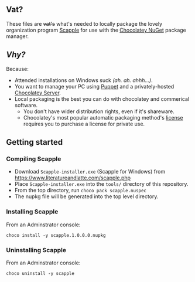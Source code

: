 ## Vat?
These files are ~~vat's~~ what's needed to locally package the lovely organization program [Scapple](https://www.literatureandlatte.com/scapple.php) for use with the [Chocolatey NuGet](https://chocolatey.org/) package manager.

## _Vhy?_
Because:
- Attended installations on Windows suck _(ah. ah. ahhh…)_.
- You want to manage your PC using [Puppet](https://puppetlabs.com/presentations/puppet-windows-now-youre-getting-chocolatey) and a privately-hosted [Chocolatey Server](https://github.com/chocolatey/choco/wiki/How-To-Host-Feed).
- Local packaging is the best you can do with chocolatey and commerical software.
  - You don't have wider distribution rights, even if it's shareware.
  - Chocolatey's most popular automatic packaging method's [license](http://realdimensions.net/licenses/chocolateypackageupdater/license.txt) requires you to purchase a license for private use.

## Getting started
### Compiling Scapple
- Download `Scapple-installer.exe` (Scapple for Windows) from https://www.literatureandlatte.com/scapple.php
- Place `Scapple-installer.exe` into the `tools/` directory of this repository.
- From the top directory, run `choco pack scapple.nuspec`
- The nupkg file will be generated into the top level directory.

### Installing Scapple
From an Adminstrator console:
```
choco install -y scapple.1.0.0.0.nupkg
```  
 
### Uninstalling Scapple
From an Adminstrator console:
```
choco uninstall -y scapple
```  
 

